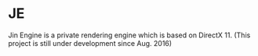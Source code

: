 # JE
Jin Engine is a private rendering engine which is based on DirectX 11. (This project is still under development since Aug. 2016)
